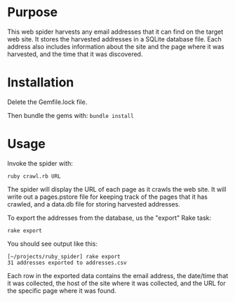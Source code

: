 # Purpose

This web spider harvests any email addresses that it can find on the target web site.  It stores the
harvested addresses in a SQLite database file.  Each address also includes information about the site
and the page where it was harvested, and the time that it was discovered.

# Installation

Delete the Gemfile.lock file.

Then bundle the gems with: `bundle install`

# Usage

Invoke the spider with:

    ruby crawl.rb URL

The spider will display the URL of each page as it crawls the web site.  It will write out a pages.pstore
file for keeping track of the pages that it has crawled, and a data.db file for storing harvested
addresses.

To export the addresses from the database, us the "export" Rake task:

    rake export

You should see output like this:

    [~/projects/ruby_spider] rake export
    31 addresses exported to addresses.csv

Each row in the exported data contains the email address, the date/time that it was collected, the host
of the site where it was collected, and the URL for the specific page where it was found.
